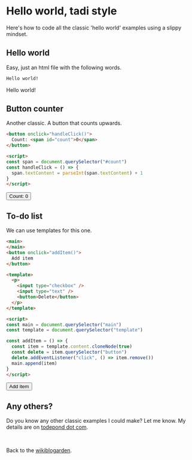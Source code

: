# Hello world, tadi style

Here's how to code all the classic 'hello world' examples using a slippy mindset.

## Hello world

Easy, just an html file with the following words.

```html
Hello world!
```

Hello world!

## Button counter

Another classic. A button that counts upwards.

```html
<button onclick="handleClick()">
  Count: <span id="count">0</span>
</button>

<script>
const span = document.querySelector("#count")
const handleClick = () => {
  span.textContent = parseInt(span.textContent) + 1
}
</script>
```

<button onclick="handleClick()">
  Count: <span id="count">0</span>
</button>

<script>
const span = document.querySelector("#count")
const handleClick = () => {
  span.textContent = parseInt(span.textContent) + 1
}
</script>

## To-do list

We can use templates for this one.

```html
<main>
</main>
<button onclick="addItem()">
  Add item
</button>

<template>
  <p>
    <input type="checkbox" />
    <input type="text" />
    <button>Delete</button>
  </p>
</template>

<script>
const main = document.querySelector("main")
const template = document.querySelector("template")

const addItem = () => {
  const item = template.content.cloneNode(true)
  const delete = item.querySelector("button")
  delete.addEventListener("click", () => item.remove())
  main.append(item)
}
</script>
```

<main>
</main>
<button onclick="addItem()">
  Add item
</button>

<template>
  <p>
    <input type="checkbox" />
    <input type="text" />
    <button>Delete</button>
  </p>
</template>

<script>
const main = document.querySelector("main")
const template = document.querySelector("template")

const addItem = () => {
  const item = template.content.cloneNode(true)
  const button = item.querySelector("button")
  button.addEventListener("click", () => item.remove())
  main.append(item)
}
</script>

## Any others?

Do you know any other classic examples I could make? Let me know. My details are on [todepond dot com](/).

<br>

Back to the [wikiblogarden](/wikiblogarden).
